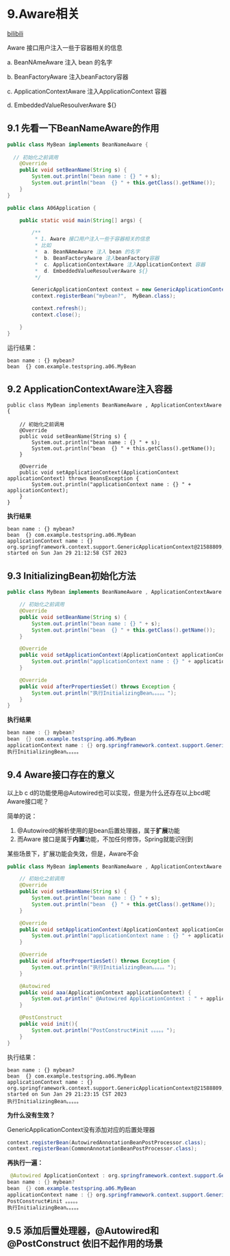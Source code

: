 # 9.Aware相关

[bilibili](https://www.bilibili.com/video/BV1P44y1N7QG?p=26&vd_source=3ff1db20d26ee8426355e893ae553d51)

Aware 接口用户注入一些于容器相关的信息

a. BeanNAmeAware 注入 bean 的名字    

b. BeanFactoryAware 注入beanFactory容器

c. ApplicationContextAware 注入ApplicationContext 容器

d. EmbeddedValueResoulverAware ${}

## 9.1 先看一下BeanNameAware的作用

```java
public class MyBean implements BeanNameAware {
		
  // 初始化之前调用
    @Override
    public void setBeanName(String s) {
        System.out.println("bean name : {} " + s);
        System.out.println("bean  {} " + this.getClass().getName());
    }
}
```



```java
public class A06Application {

    public static void main(String[] args) {

        /**
         * 1. Aware 接口用户注入一些于容器相关的信息
         * 比如
         *  a. BeanNAmeAware 注入 bean 的名字
         *  b. BeanFactoryAware 注入beanFactory容器
         *  c. ApplicationContextAware 注入ApplicationContext 容器
         *  d. EmbeddedValueResoulverAware ${}
         */

        GenericApplicationContext context = new GenericApplicationContext();
        context.registerBean("mybean?",  MyBean.class);

        context.refresh();
        context.close();

    }
}
```

运行结果：

```
bean name : {} mybean?
bean  {} com.example.testspring.a06.MyBean
```



## 9.2 ApplicationContextAware注入容器

```
public class MyBean implements BeanNameAware , ApplicationContextAware {

    // 初始化之前调用
    @Override
    public void setBeanName(String s) {
        System.out.println("bean name : {} " + s);
        System.out.println("bean  {} " + this.getClass().getName());
    }

    @Override
    public void setApplicationContext(ApplicationContext applicationContext) throws BeansException {
        System.out.println("applicationContext name : {} " + applicationContext);
    }
}
```

**执行结果**

```
bean name : {} mybean?
bean  {} com.example.testspring.a06.MyBean
applicationContext name : {} org.springframework.context.support.GenericApplicationContext@21588809, started on Sun Jan 29 21:12:58 CST 2023
```





## 9.3 InitializingBean初始化方法



```java
public class MyBean implements BeanNameAware , ApplicationContextAware , InitializingBean {

    // 初始化之前调用
    @Override
    public void setBeanName(String s) {
        System.out.println("bean name : {} " + s);
        System.out.println("bean  {} " + this.getClass().getName());
    }

    @Override
    public void setApplicationContext(ApplicationContext applicationContext) throws BeansException {
        System.out.println("applicationContext name : {} " + applicationContext);
    }

    @Override
    public void afterPropertiesSet() throws Exception {
        System.out.println("执行InitializingBean。。。。。");
    }
}
```

**执行结果**

```java
bean name : {} mybean?
bean  {} com.example.testspring.a06.MyBean
applicationContext name : {} org.springframework.context.support.GenericApplicationContext@21588809, started on Sun Jan 29 21:14:28 CST 2023
执行InitializingBean。。。。。
```



## 9.4 Aware接口存在的意义

以上b c d的功能使用@Autowired也可以实现，但是为什么还存在以上bcd呢 Aware接口呢？

简单的说：

1. @Autowired的解析使用的是bean后置处理器，属于**扩展**功能
2. 而Aware 接口是属于**内置**功能，不加任何修饰，Spring就能识别到

某些场景下，扩展功能会失效，但是，Aware不会



```java
public class MyBean implements BeanNameAware , ApplicationContextAware , InitializingBean {

    // 初始化之前调用
    @Override
    public void setBeanName(String s) {
        System.out.println("bean name : {} " + s);
        System.out.println("bean  {} " + this.getClass().getName());
    }

    @Override
    public void setApplicationContext(ApplicationContext applicationContext) throws BeansException {
        System.out.println("applicationContext name : {} " + applicationContext);
    }

    @Override
    public void afterPropertiesSet() throws Exception {
        System.out.println("执行InitializingBean。。。。。");
    }

    @Autowired
    public void aaa(ApplicationContext applicationContext) {
        System.out.println(" @Autowired ApplicationContext : " + applicationContext);
    }

    @PostConstruct
    public void init(){
        System.out.println("PostConstruct#init 。。。。。");
    }
}
```

执行结果：

```
bean name : {} mybean?
bean  {} com.example.testspring.a06.MyBean
applicationContext name : {} org.springframework.context.support.GenericApplicationContext@21588809, started on Sun Jan 29 21:23:15 CST 2023
执行InitializingBean。。。。。
```

**为什么没有生效？**

GenericApplicationContext没有添加对应的后置处理器

```java
context.registerBean(AutowiredAnnotationBeanPostProcessor.class);
context.registerBean(CommonAnnotationBeanPostProcessor.class);
```

**再执行一遍：**

```java
 @Autowired ApplicationContext : org.springframework.context.support.GenericApplicationContext@21588809, started on Sun Jan 29 21:25:47 CST 2023
bean name : {} mybean?
bean  {} com.example.testspring.a06.MyBean
applicationContext name : {} org.springframework.context.support.GenericApplicationContext@21588809, started on Sun Jan 29 21:25:47 CST 2023
PostConstruct#init 。。。。。
执行InitializingBean。。。。。
```



## 9.5 添加后置处理器，@Autowired和  @PostConstruct 依旧不起作用的场景

















